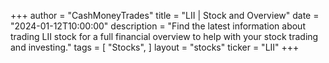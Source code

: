 +++
author = "CashMoneyTrades"
title = "LII | Stock and Overview"
date = "2024-01-12T10:00:00"
description = "Find the latest information about trading LII stock for a full financial overview to help with your stock trading and investing."
tags = [
"Stocks",
]
layout = "stocks"
ticker = "LII"
+++
        


    
        